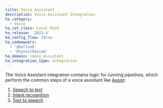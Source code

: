 ```yaml
---
title: Voice Assistant
description: Voice Assistant Integration.
ha_category:
  - Voice
ha_iot_class: Local Push
ha_release: '2023.4'
ha_config_flow: false
ha_codeowners:
  - '@balloob'
  - '@synesthesiam'
ha_domain: voice_assistant
ha_integration_type: integration
---
```


The Voice Assistant integration contains logic for running *pipelines*, which perform the common steps of a voice assistant like [Assist](/docs/assist/):

1. [Speech to text](/integrations/stt/)
2. [Intent recognition](/integrations/conversation/)
3. [Text to speech](/integrations/tts/)
